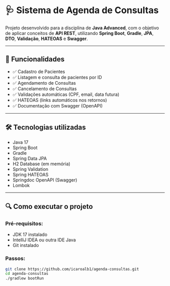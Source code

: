 # 🩺 Sistema de Agenda de Consultas

Projeto desenvolvido para a disciplina de **Java Advanced**, com o objetivo de aplicar conceitos de **API REST**, utilizando **Spring Boot**, **Gradle**, **JPA**, **DTO**, **Validação**, **HATEOAS** e **Swagger**.

---

## 🚀 Funcionalidades

- ✅ Cadastro de Pacientes
- ✅ Listagem e consulta de pacientes por ID
- ✅ Agendamento de Consultas
- ✅ Cancelamento de Consultas
- ✅ Validações automáticas (CPF, email, data futura)
- ✅ HATEOAS (links automáticos nos retornos)
- ✅ Documentação com Swagger (OpenAPI)

---

## 🛠 Tecnologias utilizadas

- Java 17
- Spring Boot
- Gradle
- Spring Data JPA
- H2 Database (em memória)
- Spring Validation
- Spring HATEOAS
- Springdoc OpenAPI (Swagger)
- Lombok

---

## 🔍 Como executar o projeto

### Pré-requisitos:
- JDK 17 instalado
- IntelliJ IDEA ou outra IDE Java
- Git instalado

### Passos:
```bash
git clone https://github.com/icaroalb1/agenda-consultas.git
cd agenda-consultas
./gradlew bootRun

